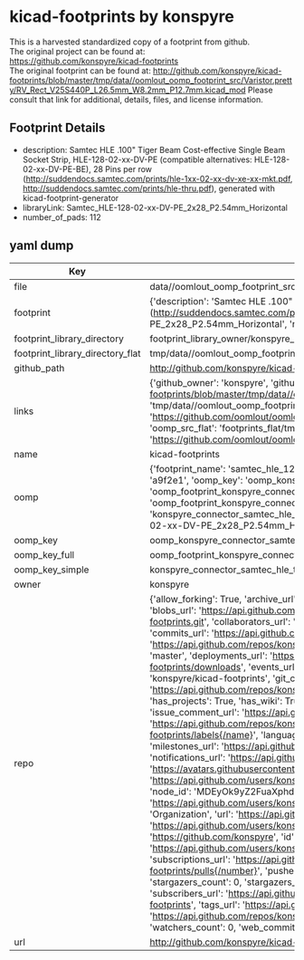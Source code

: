 # kicad-footprints by konspyre  
This is a harvested standardized copy of a footprint from github.  
The original project can be found at:  
https://github.com/konspyre/kicad-footprints  
The original footprint can be found at:
http://github.com/konspyre/kicad-footprints/blob/master/tmp/data//oomlout_oomp_footprint_src/Varistor.pretty/RV_Rect_V25S440P_L26.5mm_W8.2mm_P12.7mm.kicad_mod
Please consult that link for additional, details, files, and license information.  
## Footprint Details
* description: Samtec HLE .100" Tiger Beam Cost-effective Single Beam Socket Strip, HLE-128-02-xx-DV-PE (compatible alternatives: HLE-128-02-xx-DV-PE-BE), 28 Pins per row (http://suddendocs.samtec.com/prints/hle-1xx-02-xx-dv-xe-xx-mkt.pdf, http://suddendocs.samtec.com/prints/hle-thru.pdf), generated with kicad-footprint-generator  
* libraryLink: Samtec_HLE-128-02-xx-DV-PE_2x28_P2.54mm_Horizontal  
* number_of_pads: 112  
## yaml dump  
| Key | Value |  
| --- | --- |  
| file | data//oomlout_oomp_footprint_src/kicad-footprints/Connector_Samtec_HLE_THT.pretty/Samtec_HLE-128-02-xx-DV-PE_2x28_P2.54mm_Horizontal.kicad_mod |  
| footprint | {'description': 'Samtec HLE .100" Tiger Beam Cost-effective Single Beam Socket Strip, HLE-128-02-xx-DV-PE (compatible alternatives: HLE-128-02-xx-DV-PE-BE), 28 Pins per row (http://suddendocs.samtec.com/prints/hle-1xx-02-xx-dv-xe-xx-mkt.pdf, http://suddendocs.samtec.com/prints/hle-thru.pdf), generated with kicad-footprint-generator', 'libraryLink': 'Samtec_HLE-128-02-xx-DV-PE_2x28_P2.54mm_Horizontal', 'number_of_pads': 112} |  
| footprint_library_directory | footprint_library_owner/konspyre_kicad-footprints |  
| footprint_library_directory_flat | tmp/data//oomlout_oomp_footprint_src/footprints_flat/konspyre_connector_samtec_hle_tht_samtec_hle_128_02_xx_dv_pe_2x28_p2_54mm_horizontal/working |  
| github_path | http://github.com/konspyre/kicad-footprints/blob/master/tmp/data//oomlout_oomp_footprint_src/Connector_Samtec_HLE_THT.pretty/Samtec_HLE-128-02-xx-DV-PE_2x28_P2.54mm_Horizontal.kicad_mod |  
| links | {'github_owner': 'konspyre', 'github_repo_name': 'kicad-footprints', 'github_src': 'http://github.com/konspyre/kicad-footprints/blob/master/tmp/data//oomlout_oomp_footprint_src/Varistor.pretty/RV_Rect_V25S440P_L26.5mm_W8.2mm_P12.7mm.kicad_mod', 'github_src_repo': 'https://github.com/konspyre/kicad-footprints', 'oomp_bot': 'tmp/data//oomlout_oomp_footprint_src/footprints/konspyre_connector_samtec_hle_tht_samtec_hle_128_02_xx_dv_pe_2x28_p2_54mm_horizontal/working', 'oomp_bot_github': 'https://github.com/oomlout/oomlout_oomp_footprint_bot/tree/main/tmp/data//oomlout_oomp_footprint_src/footprints/konspyre_connector_samtec_hle_tht_samtec_hle_128_02_xx_dv_pe_2x28_p2_54mm_horizontal/working', 'oomp_src_flat': 'footprints_flat/tmp/data//oomlout_oomp_footprint_src/footprints_flat/konspyre_connector_samtec_hle_tht_samtec_hle_128_02_xx_dv_pe_2x28_p2_54mm_horizontal/working', 'oomp_src_flat_github': 'https://github.com/oomlout/oomlout_oomp_footprint_src/tree/main/tmp/data//oomlout_oomp_footprint_src/footprints_flat/konspyre_connector_samtec_hle_tht_samtec_hle_128_02_xx_dv_pe_2x28_p2_54mm_horizontal/working'} |  
| name | kicad-footprints |  
| oomp | {'footprint_name': 'samtec_hle_128_02_xx_dv_pe_2x28_p2_54mm_horizontal', 'library_name': 'connector_samtec_hle_tht', 'md5': 'a9f2e18b3f3784fd2ec45e35a76c5854', 'md5_10': 'a9f2e18b3f', 'md5_5': 'a9f2e', 'md5_6': 'a9f2e1', 'oomp_key': 'oomp_konspyre_connector_samtec_hle_tht_samtec_hle_128_02_xx_dv_pe_2x28_p2_54mm_horizontal', 'oomp_key_extra': 'oomp_footprint_konspyre_connector_samtec_hle_tht_samtec_hle_128_02_xx_dv_pe_2x28_p2_54mm_horizontal', 'oomp_key_full': 'oomp_footprint_konspyre_connector_samtec_hle_tht_samtec_hle_128_02_xx_dv_pe_2x28_p2_54mm_horizontal_a9f2e1', 'oomp_key_simple': 'konspyre_connector_samtec_hle_tht_samtec_hle_128_02_xx_dv_pe_2x28_p2_54mm_horizontal', 'original_filename': 'data//oomlout_oomp_footprint_src/kicad-footprints/Connector_Samtec_HLE_THT.pretty/Samtec_HLE-128-02-xx-DV-PE_2x28_P2.54mm_Horizontal.kicad_mod', 'owner_name': 'konspyre'} |  
| oomp_key | oomp_konspyre_connector_samtec_hle_tht_samtec_hle_128_02_xx_dv_pe_2x28_p2_54mm_horizontal |  
| oomp_key_full | oomp_footprint_konspyre_connector_samtec_hle_tht_samtec_hle_128_02_xx_dv_pe_2x28_p2_54mm_horizontal |  
| oomp_key_simple | konspyre_connector_samtec_hle_tht_samtec_hle_128_02_xx_dv_pe_2x28_p2_54mm_horizontal |  
| owner | konspyre |  
| repo | {'allow_forking': True, 'archive_url': 'https://api.github.com/repos/konspyre/kicad-footprints/{archive_format}{/ref}', 'archived': False, 'assignees_url': 'https://api.github.com/repos/konspyre/kicad-footprints/assignees{/user}', 'blobs_url': 'https://api.github.com/repos/konspyre/kicad-footprints/git/blobs{/sha}', 'branches_url': 'https://api.github.com/repos/konspyre/kicad-footprints/branches{/branch}', 'clone_url': 'https://github.com/konspyre/kicad-footprints.git', 'collaborators_url': 'https://api.github.com/repos/konspyre/kicad-footprints/collaborators{/collaborator}', 'comments_url': 'https://api.github.com/repos/konspyre/kicad-footprints/comments{/number}', 'commits_url': 'https://api.github.com/repos/konspyre/kicad-footprints/commits{/sha}', 'compare_url': 'https://api.github.com/repos/konspyre/kicad-footprints/compare/{base}...{head}', 'contents_url': 'https://api.github.com/repos/konspyre/kicad-footprints/contents/{+path}', 'contributors_url': 'https://api.github.com/repos/konspyre/kicad-footprints/contributors', 'created_at': '2018-06-09T00:58:33Z', 'default_branch': 'master', 'deployments_url': 'https://api.github.com/repos/konspyre/kicad-footprints/deployments', 'description': '.pretty libraries', 'disabled': False, 'downloads_url': 'https://api.github.com/repos/konspyre/kicad-footprints/downloads', 'events_url': 'https://api.github.com/repos/konspyre/kicad-footprints/events', 'fork': False, 'forks': 0, 'forks_count': 0, 'forks_url': 'https://api.github.com/repos/konspyre/kicad-footprints/forks', 'full_name': 'konspyre/kicad-footprints', 'git_commits_url': 'https://api.github.com/repos/konspyre/kicad-footprints/git/commits{/sha}', 'git_refs_url': 'https://api.github.com/repos/konspyre/kicad-footprints/git/refs{/sha}', 'git_tags_url': 'https://api.github.com/repos/konspyre/kicad-footprints/git/tags{/sha}', 'git_url': 'git://github.com/konspyre/kicad-footprints.git', 'has_discussions': False, 'has_downloads': True, 'has_issues': True, 'has_pages': False, 'has_projects': True, 'has_wiki': True, 'homepage': '', 'hooks_url': 'https://api.github.com/repos/konspyre/kicad-footprints/hooks', 'html_url': 'https://github.com/konspyre/kicad-footprints', 'id': 136679166, 'is_template': False, 'issue_comment_url': 'https://api.github.com/repos/konspyre/kicad-footprints/issues/comments{/number}', 'issue_events_url': 'https://api.github.com/repos/konspyre/kicad-footprints/issues/events{/number}', 'issues_url': 'https://api.github.com/repos/konspyre/kicad-footprints/issues{/number}', 'keys_url': 'https://api.github.com/repos/konspyre/kicad-footprints/keys{/key_id}', 'labels_url': 'https://api.github.com/repos/konspyre/kicad-footprints/labels{/name}', 'language': None, 'languages_url': 'https://api.github.com/repos/konspyre/kicad-footprints/languages', 'license': None, 'merges_url': 'https://api.github.com/repos/konspyre/kicad-footprints/merges', 'milestones_url': 'https://api.github.com/repos/konspyre/kicad-footprints/milestones{/number}', 'mirror_url': None, 'name': 'kicad-footprints', 'network_count': 0, 'node_id': 'MDEwOlJlcG9zaXRvcnkxMzY2NzkxNjY=', 'notifications_url': 'https://api.github.com/repos/konspyre/kicad-footprints/notifications{?since,all,participating}', 'open_issues': 0, 'open_issues_count': 0, 'organization': {'avatar_url': 'https://avatars.githubusercontent.com/u/1893257?v=4', 'events_url': 'https://api.github.com/users/konspyre/events{/privacy}', 'followers_url': 'https://api.github.com/users/konspyre/followers', 'following_url': 'https://api.github.com/users/konspyre/following{/other_user}', 'gists_url': 'https://api.github.com/users/konspyre/gists{/gist_id}', 'gravatar_id': '', 'html_url': 'https://github.com/konspyre', 'id': 1893257, 'login': 'konspyre', 'node_id': 'MDEyOk9yZ2FuaXphdGlvbjE4OTMyNTc=', 'organizations_url': 'https://api.github.com/users/konspyre/orgs', 'received_events_url': 'https://api.github.com/users/konspyre/received_events', 'repos_url': 'https://api.github.com/users/konspyre/repos', 'site_admin': False, 'starred_url': 'https://api.github.com/users/konspyre/starred{/owner}{/repo}', 'subscriptions_url': 'https://api.github.com/users/konspyre/subscriptions', 'type': 'Organization', 'url': 'https://api.github.com/users/konspyre'}, 'owner': {'avatar_url': 'https://avatars.githubusercontent.com/u/1893257?v=4', 'events_url': 'https://api.github.com/users/konspyre/events{/privacy}', 'followers_url': 'https://api.github.com/users/konspyre/followers', 'following_url': 'https://api.github.com/users/konspyre/following{/other_user}', 'gists_url': 'https://api.github.com/users/konspyre/gists{/gist_id}', 'gravatar_id': '', 'html_url': 'https://github.com/konspyre', 'id': 1893257, 'login': 'konspyre', 'node_id': 'MDEyOk9yZ2FuaXphdGlvbjE4OTMyNTc=', 'organizations_url': 'https://api.github.com/users/konspyre/orgs', 'received_events_url': 'https://api.github.com/users/konspyre/received_events', 'repos_url': 'https://api.github.com/users/konspyre/repos', 'site_admin': False, 'starred_url': 'https://api.github.com/users/konspyre/starred{/owner}{/repo}', 'subscriptions_url': 'https://api.github.com/users/konspyre/subscriptions', 'type': 'Organization', 'url': 'https://api.github.com/users/konspyre'}, 'private': False, 'pulls_url': 'https://api.github.com/repos/konspyre/kicad-footprints/pulls{/number}', 'pushed_at': '2018-06-09T01:07:13Z', 'releases_url': 'https://api.github.com/repos/konspyre/kicad-footprints/releases{/id}', 'size': 5, 'ssh_url': 'git@github.com:konspyre/kicad-footprints.git', 'stargazers_count': 0, 'stargazers_url': 'https://api.github.com/repos/konspyre/kicad-footprints/stargazers', 'statuses_url': 'https://api.github.com/repos/konspyre/kicad-footprints/statuses/{sha}', 'subscribers_count': 2, 'subscribers_url': 'https://api.github.com/repos/konspyre/kicad-footprints/subscribers', 'subscription_url': 'https://api.github.com/repos/konspyre/kicad-footprints/subscription', 'svn_url': 'https://github.com/konspyre/kicad-footprints', 'tags_url': 'https://api.github.com/repos/konspyre/kicad-footprints/tags', 'teams_url': 'https://api.github.com/repos/konspyre/kicad-footprints/teams', 'temp_clone_token': None, 'topics': [], 'trees_url': 'https://api.github.com/repos/konspyre/kicad-footprints/git/trees{/sha}', 'updated_at': '2019-02-04T05:57:51Z', 'url': 'https://api.github.com/repos/konspyre/kicad-footprints', 'visibility': 'public', 'watchers': 0, 'watchers_count': 0, 'web_commit_signoff_required': False} |  
| url | http://github.com/konspyre/kicad-footprints |  

